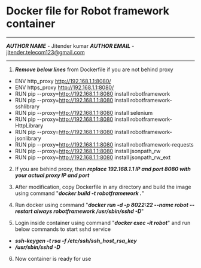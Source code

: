 # Docker file for Robot framework container
*************************************************************************
***AUTHOR NAME*** - Jitender kumar
***AUTHOR EMAIL*** - jitender.telecom123@gmail.com
*************************************************************************
1. ***Remove below lines*** from Dockerfile if you are not behind proxy

- ENV http_proxy http://192.168.1.1:8080/
- ENV https_proxy http://192.168.1.1:8080/
- RUN pip --proxy=http://192.168.1.1:8080 install robotframework 
- RUN pip --proxy=http://192.168.1.1:8080 install robotframework-sshlibrary
- RUN pip --proxy=http://192.168.1.1:8080 install selenium
- RUN pip --proxy=http://192.168.1.1:8080 install robotframework-HttpLibrary
- RUN pip --proxy=http://192.168.1.1:8080 install robotframework-jsonlibrary
- RUN pip --proxy=http://192.168.1.1:8080 install robotframework-requests
- RUN pip --proxy=http://192.168.1.1:8080 install jsonpath_rw
- RUN pip --proxy=http://192.168.1.1:8080 install jsonpath_rw_ext

2. If you are behind proxy, then ***replace 192.168.1.1 IP and port 8080 with your actual proxy IP and port***

3. After modification, copy Dockerfile in any directory and build the image using command "***docker build -t robotframework .***"

4. Run docker using command "***docker run -d -p 8022:22 --name robot --restart always robotframework /usr/sbin/sshd -D***"

5. Login inside container using command "***docker exec -it robot***" and run below commands to start sshd service
- ***ssh-keygen -t rsa -f /etc/ssh/ssh_host_rsa_key***
- ***/usr/sbin/sshd -D***

6. Now container is ready for use